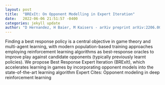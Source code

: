 ```yaml
---
layout: post
title:  "BRExIt: On Opponent Modelling in Expert Iteration"
date:   2022-06-06 21:51:57 -0400
categories: jekyll update
author: "D Hernandez, H Baier, M Kaisers - arXiv preprint arXiv:2206.00113, 2022"
---
```

Finding a best response policy is a central objective in game theory and multi-agent learning, with modern population-based training approaches employing reinforcement learning algorithms as best-response oracles to improve play against candidate opponents (typically previously learnt policies). We propose Best Response Expert Iteration (BRExIt), which accelerates learning in games by incorporating opponent models into the state-of-the-art learning algorithm Expert  Cites: Opponent modeling in deep reinforcement learning